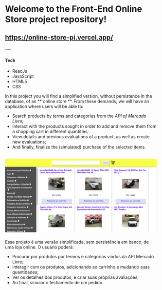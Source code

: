 # Welcome to the Front-End Online Store project repository!

## https://online-store-pi.vercel.app/

--- <br>
#### Tech
- ReacJs
- JavaScript
- HTML5
- CSS

In this project you will find a simplified version, without persistence in the database, of an ** online store **. From these demands, we will have an application where users will be able to:
   - Search products by terms and categories from the _API of Mercado Livre_;
   - Interact with the products sought in order to add and remove them from a shopping cart in different quantities;
   - View details and previous evaluations of a product, as well as create new evaluations;
   - And finally, finalize the (simulated) purchase of the selected items.

<a href="https://online-store-pi.vercel.app/"><img src="./online-store-images/online-store-main.png" width=500px/></a>
---------------------------------------------------------------------------------
Esse projeto é uma versão simplificada, sem persistẽncia em banco, de uma loja online. O usuário poderá: <br>
- Procurar por produtos por termos e categorias vindos da API Mercado Livre;
- Interagir com os produtos, adicionando ao carrinho e mudando suas quantidades;
- Ver os detalhes dos produtos, e criar suas próprias avaliações;
- Ao final, simular o fechamento de um pedido.

